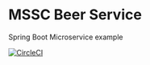 # MSSC Beer Service

Spring Boot Microservice example


[![CircleCI](https://dl.circleci.com/status-badge/img/gh/devgithinji/mssc-beer-service/tree/master.svg?style=svg)](https://dl.circleci.com/status-badge/redirect/gh/devgithinji/mssc-beer-service/tree/master)